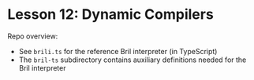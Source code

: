 # Lesson 12: Dynamic Compilers

Repo overview:
- See `brili.ts` for the reference Bril interpreter (in TypeScript)
- The `bril-ts` subdirectory contains auxiliary definitions needed for the Bril interpreter
